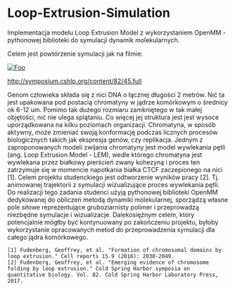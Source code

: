 # Loop-Extrusion-Simulation
Implementacja modelu Loop Extrusion Model z wykorzystaniem OpenMM - pythonowej biblioteki do symulacji dynamik molekularnych.

Celem jest powtórzenie symulacji jak na filmie:

<a href="https://www.youtube.com/watch?v=8FW6gOx5lPI" rel="Loop Extrusion Waltz">![Foo](https://img.youtube.com/vi/8FW6gOx5lPI/0.jpg)</a>

http://symposium.cshlp.org/content/82/45.full

Genom człowieka składa się z nici DNA o łącznej długości 2 metrów. Nić ta jest upakowana pod postacią chromatyny w jądrze komórkowym o średnicy ok 6-12 um. Pomimo tak dużego rozmiaru zamkniętego w tak małej objętości, nić nie ulega splątaniu. Co więcej jej struktura jest jest wysoce uporządkowana na kilku poziomach organizacji. Chromatyna, w sposób aktywny, może zmieniać swoją konformację podczas licznych procesów biologicznych takich jak ekspresja genów, czy replikacja.
	Jednym z zaproponowanych modeli zwijania chromatyny jest model wywlekania pętli (ang. Loop Extrusion Model - LEM), wedle którego chromatyna jest wywlekana przez białkowy pierścień zwany kohezyną i proces ten zatrzymuje się w momencie napotkania białka CTCF zaczepionego na nici [1].
	Celem projektu studenckiego jest odtworzenie wyników pracy [2]. Tj. animowanej trajektorii z symulacji wizualizujące proces wywlekania pętli. Do realizacji tego zadania studenci użyją pythonowej biblioteki OpenMM dedykowanej do obliczeń metodą dynamiki molekularnej, sporządzą własne pole siłowe reprezentujące gruboziarnisty polimer i przeprowadzą niezbędne symulacje i wizualizacje.
	Dalekosiężnym celem, który potencjalnie mógłby być kontynuowany po zakończeniu projektu, byłoby wykorzystanie opracowanych metod do przeprowadzenia symulacji dla całego jądra komórkowego.
	
	[1] Fudenberg, Geoffrey, et al. "Formation of chromosomal domains by loop extrusion." Cell reports 15.9 (2016): 2038-2049.
	[2] Fudenberg, Geoffrey, et al. "Emerging evidence of chromosome folding by loop extrusion." Cold Spring Harbor symposia on quantitative biology. Vol. 82. Cold Spring Harbor Laboratory Press, 2017.
